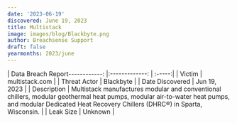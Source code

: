 ```yaml
---
date: '2023-06-19'
discovered: June 19, 2023
title: Multistack
image: images/blog/Blackbyte.png
author: Breachsense Support
draft: false
yearmonths: 2023/june
---
```


| Data Breach Report------------:     |:-------------:    | :-----:|
| Victim      | multistack.com      | 
| Threat Actor      | Blackbyte      | 
| Date Discovered      | Jun 19, 2023      | 
| Description      | Multistack manufactures modular and conventional chillers, modular geothermal heat pumps, modular air-to-water heat pumps, and modular Dedicated Heat Recovery Chillers (DHRC®) in Sparta, Wisconsin.      | 
| Leak Size      | Unknown      | 

